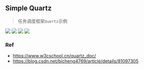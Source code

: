 ## Simple Quartz

> 任务调度框架`Quertz`示例

![](https://img.shields.io/badge/java-1.8-red.svg)
![](https://img.shields.io/badge/intellij%20idea-2018.3.3-brown.svg)
![](https://img.shields.io/badge/maven-3.6.0-thistle.svg)
![](https://img.shields.io/badge/quartz-2.2.1-orange.svg)

### Ref

- https://www.w3cschool.cn/quartz_doc/
- https://blog.csdn.net/bicheng4769/article/details/81097305
